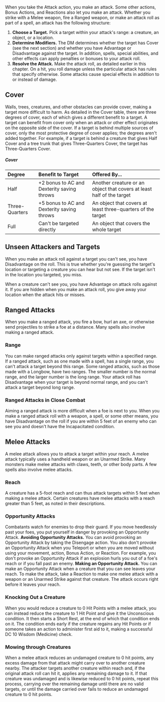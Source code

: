
When you take the Attack action, you make an attack. Some other actions, Bonus Actions, and Reactions also let you make an attack. Whether you strike with a Melee weapon, fire a Ranged weapon, or make an attack roll as part of a spell, an attack has the following structure:

1. **Choose a Target.** Pick a target within your attack's range: a creature, an object, or a location.
2. **Determine Modifiers.** The DM determines whether the target has Cover (see the next section) and whether you have Advantage or Disadvantage against the target. In addition, spells, special abilities, and other effects can apply penalties or bonuses to your attack roll.
3. **Resolve the Attack.** Make the attack roll, as detailed earlier in this chapter. On a hit, you roll damage unless the particular attack has rules that specify otherwise. Some attacks cause special effects in addition to or instead of damage.

## Cover
Walls, trees, creatures, and other obstacles can provide cover, making a target more difficult to harm. As detailed in the Cover table, there are three degrees of cover, each of which gives a different benefit to a target.
A target can benefit from cover only when an attack or other effect originates on the opposite side of the cover. If a target is behind multiple sources of cover, only the most protective degree of cover applies; the degrees aren't added together. For example, if a target is behind a creature that gives Half Cover and a tree trunk that gives Three-Quarters Cover, the target has Three-Quarters Cover.

##### Cover
| Degree         | Benefit to Target                          | Offered By...                                                         |
| :------------- | :----------------------------------------- | :-------------------------------------------------------------------- |
| Half           | +2 bonus to AC and Dexterity saving throws | Another creature or an object that covers at least half of the target |
| Three-Quarters | +5 bonus to AC and Dexterity saving throws | An object that covers at least three-quarters of the target           |
| Full           | Can't be targeted directly                 | An object that covers the whole target                                |

## Unseen Attackers and Targets
When you make an attack roll against a target you can't see, you have Disadvantage on the roll. This is true whether you're guessing the target's location or targeting a creature you can hear but not see. If the target isn't in the location you targeted, you miss.

When a creature can't see you, you have Advantage on attack rolls against it. If you are hidden when you make an attack roll, you give away your location when the attack hits or misses.




## Ranged Attacks
When you make a ranged attack, you fire a bow, hurl an axe, or otherwise send projectiles to strike a foe at a distance. Many spells also involve making a ranged attack.

### Range
You can make ranged attacks only against targets within a specified range. If a ranged attack, such as one made with a spell, has a single range, you can't attack a target beyond this range.
Some ranged attacks, such as those made with a Longbow, have two ranges. The smaller number is the normal range, and the larger number is the long range. Your attack roll has Disadvantage when your target is beyond normal range, and you can't attack a target beyond long range.

### Ranged Attacks in Close Combat
Aiming a ranged attack is more difficult when a foe is next to you. When you make a ranged attack roll with a weapon, a spell, or some other means, you have Disadvantage on the roll if you are within 5 feet of an enemy who can see you and doesn't have the Incapacitated condition.




## Melee Attacks
A melee attack allows you to attack a target within your reach. A melee attack typically uses a handheld weapon or an Unarmed Strike. Many monsters make melee attacks with claws, teeth, or other body parts. A few spells also involve melee attacks.

### Reach
A creature has a 5-foot reach and can thus attack targets within 5 feet when making a melee attack. Certain creatures have melee attacks with a reach greater than 5 feet, as noted in their descriptions.

### Opportunity Attacks
Combatants watch for enemies to drop their guard. If you move heedlessly past your foes, you put yourself in danger by provoking an Opportunity Attack.
**Avoiding Opportunity Attacks.** You can avoid provoking an Opportunity Attack by taking the Disengage action. You also don't provoke an Opportunity Attack when you Teleport or when you are moved without using your movement, action, Bonus Action, or Reaction. For example, you don't provoke an Opportunity Attack if an explosion hurls you out of a foe's reach or if you fall past an enemy.
**Making an Opportunity Attack.** You can make an Opportunity Attack when a creature that you can see leaves your reach. To make the attack, take a Reaction to make one melee attack with a weapon or an Unarmed Strike against that creature. The attack occurs right before it leaves your reach.

### Knocking Out a Creature
When you would reduce a creature to 0 Hit Points with a melee attack, you can instead reduce the creature to 1 Hit Point and give it the Unconscious condition. It then starts a Short Rest, at the end of which that condition ends on it. The condition ends early if the creature regains any Hit Points or if someone takes an action to administer first aid to it, making a successful DC 10 Wisdom (Medicine) check.

### Mowing through Creatures
When a melee attack reduces an undamaged creature to 0 hit points, any excess damage from that attack might carry over to another creature nearby. The attacker targets another creature within reach and, if the original attack roll can hit it, applies any remaining damage to it. If that creature was undamaged and is likewise reduced to 0 hit points, repeat this process, carrying over the remaining damage until there are no valid targets, or until the damage carried over fails to reduce an undamaged creature to 0 hit points.





